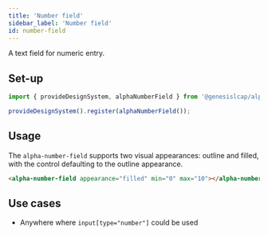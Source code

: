 ```yaml
---
title: 'Number field'
sidebar_label: 'Number field'
id: number-field
---
```

A text field for numeric entry.

## Set-up

```ts
import { provideDesignSystem, alphaNumberField } from '@genesislcap/alpha-design-system';

provideDesignSystem().register(alphaNumberField());
```

## Usage

The `alpha-number-field` supports two visual appearances: outline and filled, with the control defaulting to the outline appearance.

```html live
<alpha-number-field appearance="filled" min="0" max="10"></alpha-number-field>
```

## Use cases

* Anywhere where `input[type="number"]` could be used

